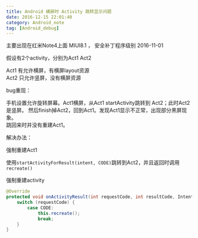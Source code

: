```yaml
---
title: Android 横屏时 Activity 跳转显示问题
date: 2016-12-15 22:01:40
category: Android_note
tag: [Android_debug]
---
```


主要出现在红米Note4上面
  MIUI8.1 ， 安全补丁程序级别 2016-11-01

假设有2个activity，分别为Act1 Act2

Act1 有允许横屏，有横屏layout资源  
Act2 只允许竖屏，没有横屏资源

bug重现：

手机设置允许旋转屏幕。Act1横屏，从Act1 startActivity跳转到 Act2；此时Act2是竖屏。
然后finish掉Act2，回到Act1。发现Act1显示不正常，出现部分黑屏现象。  
跳回来时并没有重建Act1。

解决办法：

强制重建Act1

使用`startActivityForResult(intent, CODE)`跳转到Act2，并且返回时调用`recreate()`

强制重建activity

```java
@Override
protected void onActivityResult(int requestCode, int resultCode, Intent data) {
    switch (requestCode) {
        case CODE:
            this.recreate();
            break;
    }
}
```
